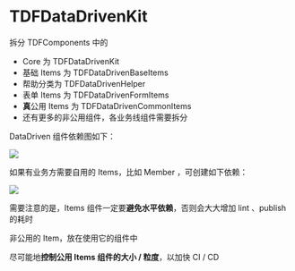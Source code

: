 # TDFDataDrivenKit

拆分 TDFComponents 中的 

- Core 为 TDFDataDrivenKit
- 基础 Items 为 TDFDataDrivenBaseItems 
- 帮助分类为 TDFDataDrivenHelper
- 表单 Items 为 TDFDataDrivenFormItems
- **真**公用 Items 为 TDFDataDrivenCommonItems
- 还有更多的非公用组件，各业务线组件需要拆分

DataDriven 组件依赖图如下：

![](./arch.jpg)


如果有业务方需要自用的 Items，比如 Member ，可创建如下依赖：

![](./member.jpg)


需要注意的是，Items 组件一定要**避免水平依赖**，否则会大大增加 lint 、publish 的耗时

非公用的 Item，放在使用它的组件中

尽可能地**控制公用 Items 组件的大小 / 粒度**，以加快 CI / CD

